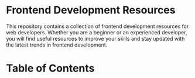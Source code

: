 # Frontend Development Resources

This repository contains a collection of frontend development resources for web developers. Whether you are a beginner or an experienced developer, you will find useful resources to improve your skills and stay updated with the latest trends in frontend development.

# Table of Contents
